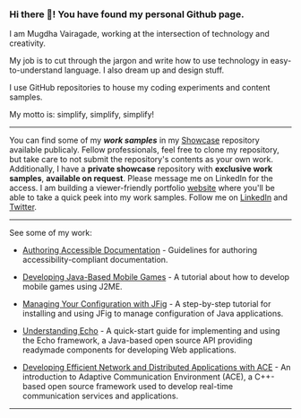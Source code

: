 ### Hi there 👋! You have found my personal Github page.
I am Mugdha Vairagade, working at the intersection of technology and creativity.

My job is to cut through the jargon and write how to use technology in easy-to-understand language. I also dream up and design stuff.

I use GitHub repositories to house my coding experiments and content samples.

My motto is: simplify, simplify, simplify!
***

You can find some of my ***work samples*** in my [Showcase](https://github.com/mugdhav/showcase) repository available publicaly. Fellow professionals, feel free to clone my repository, but take care to not submit the repository's contents as your own work.  
Additionally, I have a **private showcase** repository with **exclusive work samples**, **available on request**. Please message me on LinkedIn for the access.
I am building a viewer-friendly portfolio [website](https://mugdhav.github.io) where you'll be able to take a quick peek into my work samples. 
Follow me on [LinkedIn](https://www.linkedin.com/in/mugdhav) and [Twitter](https://twitter.com/vmugdha).

***
See some of my work:
   
- [Authoring Accessible Documentation](http://indus.stc-india.org/page/239/) - Guidelines for authoring accessibility-compliant documentation.

- [Developing Java-Based Mobile Games](https://www.developer.com/mobile/java-mobile/developing-java-based-mobile-games/) - A tutorial about how to develop mobile games using
J2ME.
- [Managing Your Configuration with JFig](https://www.developer.com/java/managing-your-configuration-with-jfig/) - A step-by-step tutorial for installing and using JFig to manage configuration of Java applications.

- [Understanding Echo](https://www.developer.com/open/article.php/3607781/Understanding-Echo.htm) - A quick-start guide for implementing and using the Echo framework, a
Java-based open source API providing readymade components for developing Web applications.

- [Developing Efficient Network and Distributed Applications with ACE](https://www.developer.com/open/article.php/3392461/Developing-Efficient-Network-and-Distributed-Applications-with-ACE.htm) - An introduction to Adaptive Communication Environment (ACE), a C++-based open source framework used to develop real-time communication services and applications.

***
 
<!--
**mugdhav/mugdhav** is a ✨ _special_ ✨ repository because its `README.md` (this file) appears on your GitHub profile.

You can find some of the stuff I wrote online:

Here are some ideas to get you started:

- 🔭 I’m currently working on ...
- 🌱 I’m currently learning ...
- 👯 I’m looking to collaborate on ...
- 🤔 I’m looking for help with ...
- 💬 Ask me about ...
- 📫 How to reach me: ...
- 😄 Pronouns: ...
- ⚡ Fun fact: ...
-->
